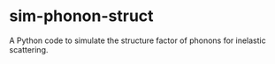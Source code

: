 # sim-phonon-struct
A Python code to simulate the structure factor of phonons for inelastic scattering.
